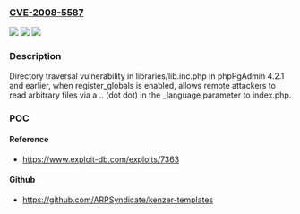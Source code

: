 ### [CVE-2008-5587](https://cve.mitre.org/cgi-bin/cvename.cgi?name=CVE-2008-5587)
![](https://img.shields.io/static/v1?label=Product&message=n%2Fa&color=blue)
![](https://img.shields.io/static/v1?label=Version&message=n%2Fa&color=blue)
![](https://img.shields.io/static/v1?label=Vulnerability&message=n%2Fa&color=brighgreen)

### Description

Directory traversal vulnerability in libraries/lib.inc.php in phpPgAdmin 4.2.1 and earlier, when register_globals is enabled, allows remote attackers to read arbitrary files via a .. (dot dot) in the _language parameter to index.php.

### POC

#### Reference
- https://www.exploit-db.com/exploits/7363

#### Github
- https://github.com/ARPSyndicate/kenzer-templates


